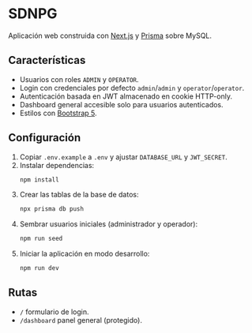 # SDNPG

Aplicación web construida con [Next.js](https://nextjs.org/) y [Prisma](https://www.prisma.io/) sobre MySQL.

## Características

- Usuarios con roles `ADMIN` y `OPERATOR`.
- Login con credenciales por defecto `admin`/`admin` y `operator`/`operator`.
- Autenticación basada en JWT almacenado en cookie HTTP-only.
- Dashboard general accesible solo para usuarios autenticados.
- Estilos con [Bootstrap 5](https://getbootstrap.com/).

## Configuración

1. Copiar `.env.example` a `.env` y ajustar `DATABASE_URL` y `JWT_SECRET`.
2. Instalar dependencias:
   ```bash
   npm install
   ```
3. Crear las tablas de la base de datos:
   ```bash
   npx prisma db push
   ```
4. Sembrar usuarios iniciales (administrador y operador):
   ```bash
   npm run seed
   ```
5. Iniciar la aplicación en modo desarrollo:
   ```bash
   npm run dev
   ```

## Rutas

- `/` formulario de login.
- `/dashboard` panel general (protegido).

